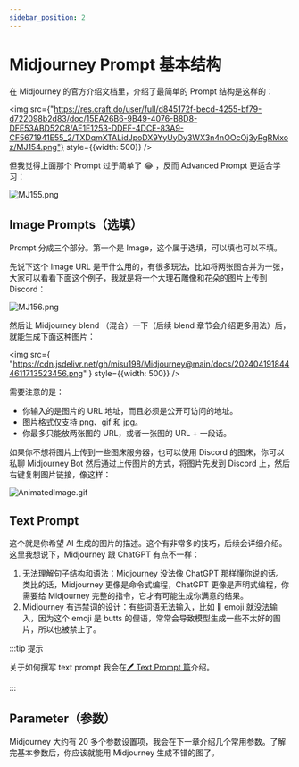```yaml
---
sidebar_position: 2
---
```


# Midjourney Prompt 基本结构

在 Midjourney 的官方介绍文档里，介绍了最简单的 Prompt 结构是这样的：

<img src={"https://res.craft.do/user/full/d845172f-becd-4255-bf79-d722098b2d83/doc/15EA26B6-9B49-4076-B8D8-DFE53ABD52C8/AE1E1253-DDEF-4DCE-83A9-CF5671941E55_2/TXDqmXTALidJpoDX9YyUyDy3WX3n4nOOcOj3yRgRMxoz/MJ154.png"} style={{width: 500}} />


但我觉得上面那个 Prompt 过于简单了 😂 ，反而 Advanced Prompt 更适合学习：

![MJ155.png](https://cdn.jsdelivr.net/gh/misu198/Midjourney@main/docs/MJ1551713523391.png)

## Image Prompts（选填）

Prompt 分成三个部分。第一个是 Image，这个属于选填，可以填也可以不填。

先说下这个 Image URL 是干什么用的，有很多玩法，比如将两张图合并为一张，大家可以看看下面这个例子，我就是将一个大理石雕像和花朵的图片上传到 Discord：

![MJ156.png](https://cdn.jsdelivr.net/gh/misu198/Midjourney@main/docs/MJ1561713523400.png)

然后让 Midjourney blend （混合）一下（后续 blend 章节会介绍更多用法）后，就能生成下面这种图片：

<img 
    src={
        "https://cdn.jsdelivr.net/gh/misu198/Midjourney@main/docs/2024041918444611713523456.png"
    } 
    style={{width: 500}} 
/>

需要注意的是：

- 你输入的是图片的 URL 地址，而且必须是公开可访问的地址。
- 图片格式仅支持 png、gif 和 jpg。
- 你最多只能放两张图的 URL，或者一张图的 URL + 一段话。

如果你不想将图片上传到一些图床服务器，也可以使用 Discord 的图床，你可以私聊 Midjourney Bot 然后通过上传图片的方式，将图片先发到 Discord 上，然后右键复制图片链接，像这样：

![AnimatedImage.gif](https://cdn.jsdelivr.net/gh/misu198/Midjourney@main/docs/AnimatedImage1713523481.gif)

## Text Prompt

这个就是你希望 AI 生成的图片的描述。这个有非常多的技巧，后续会详细介绍。这里我想说下，Midjourney 跟 ChatGPT 有点不一样：

1. 无法理解句子结构和语法：Midjourney 没法像 ChatGPT 那样懂你说的话。类比的话，Midjourney 更像是命令式编程，ChatGPT 更像是声明式编程，你需要给 Midjourney 完整的指令，它才有可能生成你满意的结果。
2. Midjourney 有违禁词的设计：有些词语无法输入，比如 🍑 emoji 就没法输入，因为这个 emoji 是 butts 的俚语，常常会导致模型生成一些不太好的图片，所以也被禁止了。


:::tip 提示

关于如何撰写 text prompt 我会在[🖊️ Text Prompt 篇](/docs/midjourney/mj-tutorial-text-prompt/text-prompt-cautions)介绍。

::: 

## Parameter（参数）

Midjourney 大约有 20 多个参数设置项，我会在下一章介绍几个常用参数。了解完基本参数后，你应该就能用 Midjourney 生成不错的图了。

